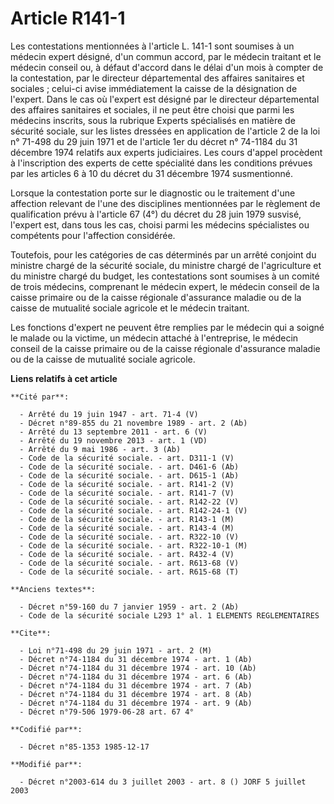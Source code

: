 # Article R141-1

Les contestations mentionnées à l'article L. 141-1 sont soumises à un médecin expert désigné, d'un commun accord, par le
médecin traitant et le médecin conseil ou, à défaut d'accord dans le délai d'un mois à compter de la contestation, par le
directeur départemental des affaires sanitaires et sociales ; celui-ci avise immédiatement la caisse de la désignation de
l'expert. Dans le cas où l'expert est désigné par le directeur départemental des affaires sanitaires et sociales, il ne peut
être choisi que parmi les médecins inscrits, sous la rubrique Experts spécialisés en matière de sécurité sociale, sur les
listes dressées en application de l'article 2 de la loi n° 71-498 du 29 juin 1971 et de l'article 1er du décret n° 74-1184 du
31 décembre 1974 relatifs aux experts judiciaires. Les cours d'appel procèdent à l'inscription des experts de cette
spécialité dans les conditions prévues par les articles 6 à 10 du décret du 31 décembre 1974 susmentionné.

Lorsque la contestation porte sur le diagnostic ou le traitement d'une affection relevant de l'une des disciplines
mentionnées par le règlement de qualification prévu à l'article 67 (4°) du décret du 28 juin 1979 susvisé, l'expert est, dans
tous les cas, choisi parmi les médecins spécialistes ou compétents pour l'affection considérée.

Toutefois, pour les catégories de cas déterminés par un arrêté conjoint du ministre chargé de la sécurité sociale, du
ministre chargé de l'agriculture et du ministre chargé du budget, les contestations sont soumises à un comité de trois
médecins, comprenant le médecin expert, le médecin conseil de la caisse primaire ou de la caisse régionale d'assurance
maladie ou de la caisse de mutualité sociale agricole et le médecin traitant. 

Les fonctions d'expert ne peuvent être remplies par le médecin qui a soigné le malade ou la victime, un médecin attaché à
l'entreprise, le médecin conseil de la caisse primaire ou de la caisse régionale d'assurance maladie ou de la caisse de
mutualité sociale agricole.

**Liens relatifs à cet article**

	**Cité par**:

	  - Arrêté du 19 juin 1947 - art. 71-4 (V)
	  - Décret n°89-855 du 21 novembre 1989 - art. 2 (Ab)
	  - Arrêté du 13 septembre 2011 - art. 6 (V)
	  - Arrêté du 19 novembre 2013 - art. 1 (VD)
	  - Arrêté du 9 mai 1986 - art. 3 (Ab)
	  - Code de la sécurité sociale. - art. D311-1 (V)
	  - Code de la sécurité sociale. - art. D461-6 (Ab)
	  - Code de la sécurité sociale. - art. D615-1 (Ab)
	  - Code de la sécurité sociale. - art. R141-2 (V)
	  - Code de la sécurité sociale. - art. R141-7 (V)
	  - Code de la sécurité sociale. - art. R142-22 (V)
	  - Code de la sécurité sociale. - art. R142-24-1 (V)
	  - Code de la sécurité sociale. - art. R143-1 (M)
	  - Code de la sécurité sociale. - art. R143-4 (M)
	  - Code de la sécurité sociale. - art. R322-10 (V)
	  - Code de la sécurité sociale. - art. R322-10-1 (M)
	  - Code de la sécurité sociale. - art. R432-4 (V)
	  - Code de la sécurité sociale. - art. R613-68 (V)
	  - Code de la sécurité sociale. - art. R615-68 (T)

	**Anciens textes**:

	  - Décret n°59-160 du 7 janvier 1959 - art. 2 (Ab)
	  - Code de la sécurité sociale L293 1° al. 1 ELEMENTS REGLEMENTAIRES

	**Cite**:

	  - Loi n°71-498 du 29 juin 1971 - art. 2 (M)
	  - Décret n°74-1184 du 31 décembre 1974 - art. 1 (Ab)
	  - Décret n°74-1184 du 31 décembre 1974 - art. 10 (Ab)
	  - Décret n°74-1184 du 31 décembre 1974 - art. 6 (Ab)
	  - Décret n°74-1184 du 31 décembre 1974 - art. 7 (Ab)
	  - Décret n°74-1184 du 31 décembre 1974 - art. 8 (Ab)
	  - Décret n°74-1184 du 31 décembre 1974 - art. 9 (Ab)
	  - Décret n°79-506 1979-06-28 art. 67 4°

	**Codifié par**:

	  - Décret n°85-1353 1985-12-17

	**Modifié par**:

	  - Décret n°2003-614 du 3 juillet 2003 - art. 8 () JORF 5 juillet 2003
